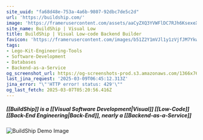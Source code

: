 ```yaml
---
site_uuid: "fa68d48e-753a-4a6b-9807-92dbc7de5c2d"
url: 'https://buildship.com/'
image: 'https://framerusercontent.com/assets/aaCyZXQ3YVWFlDC7RJh6KsexeXM.png'
site_name: BuildShip | Visual Low
title: BuildShip | Visual Low-code Backend Builder
favicon: 'https://framerusercontent.com/images/b51Z2Y1mVJl1y1zVjfJM7Ykw8O0.png'
tags:
- Lego-Kit-Engineering-Tools
- Software-Development
- Databases
- Backend-as-a-Service
og_screenshot_url: https://og-screenshots-prod.s3.amazonaws.com/1366x768/80/false/324e36b4358724fb26e62ceca745fbf7034a2255d30fee2a46cfeeb6d7d05d24.jpeg
last_jina_request: '2025-03-09T06:45:12.313Z'
jina_error: "\"'HTTP error! status: 429'\""
og_last_fetch: 2025-03-07T05:20:56.416Z
---
```

##### [[BuildShip]] is a [[Visual Software Development|Visual]] [[Low-Code]] [[Back-End Engineering|Back-End]], nearly a [[Backend-as-a-Service]]
![BuildShip Demo Image](https://i.imgur.com/FBGAhTw.png)
